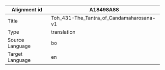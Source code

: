 |Alignment id | A18498A88
| --- | --- 
|Title | Toh_431-The_Tantra_of_Candamaharosana-v1 
|Type | translation
|Source Language | bo
|Target Language | en